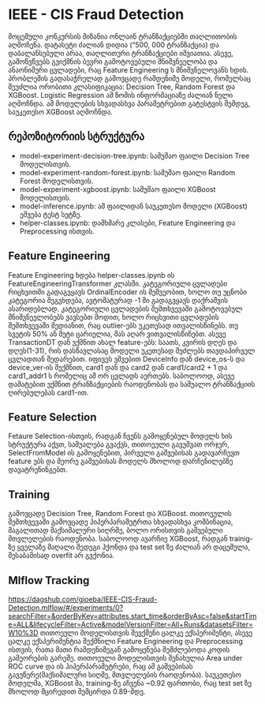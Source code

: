 # IEEE - CIS Fraud Detection
მოცემული კონკურსის მიზანია ონლაინ ტრანზაქციებში თაღლითობის აღმოჩენა. დატასეტი ძალიან დიდია (“500, 000 ტრანზაქცია) და დაბალანსებული არაა, თაღლითური ტრანზაქციები იშვიათია. ასევე, გამოწვწვებს გვიქმნის ბევრი გამოტოვებული მნიშვნეელობა და ანაონიმური ცვლადები, რაც Feature Engineering ს მნიშვნელოვანს ხდის. პრობლემის გადასაჭრელად გამოვცადე რამდენიმე მოდელი, რომელსაც შეუძლია ორობითი კლასიფიკაცია: Decision Tree, Random Forest და XGBoost. Logistic Regression ამ ზომის ინფორმაციაზე ძალიან ნელი აღმოჩნდა. ამ მოდელების სხვადასხვა პარამეტრებით გატესტვის შემდეგ, საუკეთესო XGBoost აღმოჩნდა.

## რეპოზიტორიის სტრუქტურა
- model-experiment-decision-tree.ipynb: სამუშაო ფაილი Decision Tree მოდელისთვის.
- model-experiment-random-forest.ipynb: სამუშაო ფაილი Random Forest მოდელისთვის.
- model-experiment-xgboost.ipynb: სამუშაო ფაილი XGBoost მოდელისთვის.
- model-inference.ipynb: ამ ფაილიდან საუკეთესო მოდელი (XGBoost) ეშვება ტესტ სეტზე.
- helper-classes.ipynb: დამხმარე კლასები, Feature Engineering და Preprocessing ისთვის.

## Feature Engineering
Feature Engineering ხდება helper-classes.ipynb ის FeatureEngineeringTransformer კლასში. კატეგორიული ცვლადები რიცხვითში გადაგვყავს OrdinalEncoder ის მეშვეობით, ხოლო თუ უცნობი კატეგორია შეგვხდება, ავტომატურად -1 ში გადაგვყავს დაქრაშვის ასარიდებლად. კატეგორიული ცვლადების შემთხვევაში გამოტოვებულ მნიშვნეელობებს ვავსებთ მოდით, ხოლო რიცხვითი ცვლადების შემთხვევაში მედიანით, რაც outlier-ებს უკეთესად ითვალისწინებს. თუ სვეტის 50% ან მეტი ცარიელია, მას აღარ ვითვალისწინებთ. ასევე TransactionDT დან ვქმნით ახალ feature-ებს: საათს, კვირის დღეს და დღეს(1-31), რის დასწავლასაც მოდელი უკეთესად შეძლებს თავდაპირველ ცვლადთან შედარებით. იფივეს ვშვებით DeviceInfo დან device_os-ს და device_ver-ის შექმნით, card1 დან და card2 დან card1/card2 + 1 და card1_addr1 ს რომელიც ამ ორ ცვლადს აერთებს. საბოლოოდ, ასევე დამატებით ვქმნით ტრანზაქციების რაოდენობას და საშუალო ტრანზაქციის ღირებულებას card1-ით.

## Feature Selection
Fetaure Selection-ისთვის, რადგან ჩვენს გამოყენებულ მოდელს ხის სტრუქტურა აქვთ, საშუალება გვაქვს, თითოეული გავუშვათ ორჯერ, SelectFromModel ის გამოყენებით, პირველი გაშვებისას გადავარჩევთ feature ებს და მეორე გაშვებისას მოდელს მხოლოდ დარჩენილებზე დავატრენინგებთ.

## Training
გამოვცადე Decision Tree, Random Forest და XGBoost. თითოეულის შემთხვევაში გამოვცადე ჰიპერპარამეტრთა სხვადასხვა კომბინაცია, მაგალითად მაქსიმალური სიღრმე, ბოლო ორისთვის გაშვებული მთვლელების რაოდენობა. საბოლოოდ ავარჩიე XGBoost, რადგან trainig-ზე ყველაზე მაღალი შედეგი ჰქონდა და test set ზე ძალიან არ დაცემულა, შესაბამისად overfit არ გვქონია.

## Mlflow Tracking
https://dagshub.com/gioeba/IEEE-CIS-Fraud-Detection.mlflow/#/experiments/0?searchFilter=&orderByKey=attributes.start_time&orderByAsc=false&startTime=ALL&lifecycleFilter=Active&modelVersionFilter=All+Runs&datasetsFilter=W10%3D
თითოეული მოდელისთვის შევქმენი ცალკე ექსპერიმენტი, ასევე ცალკე ექსპერიმენტია შექმნილი Feature Engineering და Preprocessing ისთვის, რათა მათი რამდენიმეგან გამოყენება შემძლებოდა კოდის გამეორების გარეშე. თითოეული მოდელისთვის შენახულია Area under ROC curve და ის ჰიპერპარამეტრები, რაც ამ გაშვებისას გავუწერე(მაქსიმალური სიღმე, მთვლელების რაოდენობა). საუკეთესო მოდელმა, XGBoost მა, training-ზე აჩვენა ~0.92 ფართობი, რაც test set ზე მხოლოდ მცირედით შემცირდა 0.89-მდე.